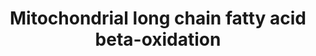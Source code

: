---
annotations:
- id: PW:0000738
  parent: classic metabolic pathway
  type: Pathway Ontology
  value: fatty acid beta degradation pathway
- id: PW:0000738
  parent: classic metabolic pathway
  type: Pathway Ontology
  value: fatty acid beta degradation pathway
authors:
- MaintBot
- Khanspers
- Mkutmon
- Eweitz
- Egonw
description: ''
last-edited: 2023-01-18
organisms:
- Bos taurus
redirect_from:
- /index.php/Pathway:WP989
- /instance/WP989
- /instance/WP989_rr124928
revision: r124928
schema-jsonld:
- '@context': https://schema.org/
  '@id': https://wikipathways.github.io/pathways/WP989.html
  '@type': Dataset
  creator:
    '@type': Organization
    name: WikiPathways
  description: ''
  keywords:
  - ACADL
  - ACADM
  - ACADS
  - ACADVL
  - ACSF2
  - ACSL1
  - ACSL3
  - ACSL4
  - Acetyl-CoA
  - Acyl-CoA (n-2)
  - CPT1A
  - CPT2
  - ECI1
  - EHHADH
  - HADH
  - HADHA
  - Long Chain Fatty Acid
  - PECR
  - SCP2
  - SLC25A20
  - trans-D2-Enoyl-CoA
  license: CC0
  name: Mitochondrial long chain fatty acid beta-oxidation
seo: CreativeWork
title: Mitochondrial long chain fatty acid beta-oxidation
wpid: WP989
---